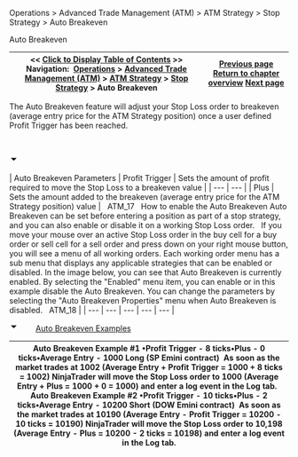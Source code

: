 ﻿


Operations \> Advanced Trade Management (ATM) \> ATM Strategy \> Stop Strategy \> Auto Breakeven






















Auto Breakeven







| \<\< [Click to Display Table of Contents](auto_breakeven.md) \>\> **Navigation:**     [Operations](operations.md) \> [Advanced Trade Management (ATM)](advanced_trade_management_atm.md) \> [ATM Strategy](atm_strategy.md) \> [Stop Strategy](stop_strategy.md) \> Auto Breakeven | [Previous page](stop_strategy.md) [Return to chapter overview](stop_strategy.md) [Next page](auto_trail.md) |
| --- | --- |














The Auto Breakeven feature will adjust your Stop Loss order to breakeven (average entry price for the ATM Strategy position) once a user defined Profit Trigger has been reached.


 


![tog_minus](tog_minus.gif)




| Auto Breakeven Parameters   | Profit Trigger | Sets the amount of profit required to move the Stop Loss to a breakeven value | | --- | --- | | Plus | Sets the amount added to the breakeven (average entry price for the ATM Strategy position) value |      ATM_17   How to enable the Auto Breakeven Auto Breakeven can be set before entering a position as part of a stop strategy, and you can also enable or disable it on a working Stop Loss order.   If you move your mouse over an active Stop Loss order in the buy cell for a buy order or sell cell for a sell order and press down on your right mouse button, you will see a menu of all working orders. Each working order menu has a sub menu that displays any applicable strategies that can be enabled or disabled. In the image below, you can see that Auto Breakeven is currently enabled. By selecting the "Enabled" menu item, you can enable or in this example disable the Auto Breakeven. You can change the parameters by selecting the "Auto Breakeven Properties" menu when Auto Breakeven is disabled.   ATM_18 |
| --- | --- | --- | --- | --- |



![tog_minus](tog_minus.gif)        [Auto Breakeven Examples](javascript:HMToggle('toggle','AutoBreakevenExamples','AutoBreakevenExamples_ICON'))




| Auto Breakeven Example \#1 •Profit Trigger \- 8 ticks•Plus \- 0 ticks•Average Entry \- 1000 Long (SP Emini contract)  As soon as the market trades at 1002 (Average Entry \+ Profit Trigger \= 1000 \+ 8 ticks \= 1002\) NinjaTrader will move the Stop Loss order to 1000 (Average Entry \+ Plus \= 1000 \+ 0 \= 1000\) and enter a log event in the Log tab.   Auto Breakeven Example \#2 •Profit Trigger \- 10 ticks•Plus \- 2 ticks•Average Entry \- 10200 Short (DOW Emini contract)  As soon as the market trades at 10190 (Average Entry \- Profit Trigger \= 10200 \- 10 ticks \= 10190\) NinjaTrader will move the Stop Loss order to 10,198 (Average Entry \- Plus \= 10200 \- 2 ticks \= 10198\) and enter a log event in the Log tab. |
| --- |











